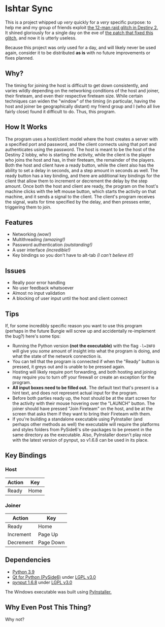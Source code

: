# Ishtar Sync

This is a project whipped up *very* quickly for a *very* specific purpose: to help me and my group of friends exploit [the 12-man raid glitch in Destiny 2.](https://www.polygon.com/2021/3/1/22307682/destiny-2-raid-12-player-glitch-nightfall-dungeon) It shined gloriously for a single day on the eve of [the patch that fixed this glitch,](https://www.bungie.net/en/Explore/Detail/News/50186) and now it is utterly useless.

Because this project was only used for a day, and will likely never be used again, consider it to be distributed **as is** with no future improvements or fixes planned.

## Why?

The timing for joining the host is difficult to get down consistently, and varies wildly depending on the networking conditions of the host and joiner, their fireteam, and even their respective fireteam size. While certain techniques can widen the "window" of the timing (in particular, having the host and joiner be geographically distant) my friend group and I (who all live fairly close) found it difficult to do. Thus, this program.

## How It Works

The program uses a host/client model where the host creates a server with a specified port and password, and the client connects using that port and authenticates using the password. The host is meant to be the host of the Destiny 2 lobby, who is starting the activity, while the client is the player who joins the host and has, in their fireteam, the remainder of the players. Both the host and client have a ready button, while the client also has the ability to set a delay in seconds, and a step amount in seconds as well. The ready button has a key binding, and there are additional key bindings for the client that allow them to increment or decrement the delay by the step amount. Once both the host and client are ready, the program on the host's machine clicks with the left mouse button, which starts the activity on that machine, and it sends a signal to the client. The client's program receives the signal, waits for time specified by the delay, and then presses enter, triggering them to join.

## Features
* Networking *(wow!)*
* Multithreading *(amazing!)*
* Password authentication *(outstanding!)*
* A user interface *(incredible!)*
* Key bindings so you don't have to alt-tab *(I can't believe it!)*

## Issues
* Really poor error handling
* No user feedback whatsoever
* Almost no input validation
* A blocking of user input until the host and client connect

## Tips
If, for some incredibly specific reason you want to use this program (perhaps in the future Bungie will screw up and accidentally re-implement the bug?) here's some tips:
* Running the Python version **(not the executable)** with the flag ```-l=INFO``` will give you *some* amount of insight into what the program is doing, and what the state of the network connection is.
* You can tell that the program is connected if when the "Ready" button is pressed, it greys out and is unable to be pressed again.
* Hosting will likely require port forwarding, and both hosting and joining may require you to turn off your firewall or create an exception for the program.
* **All input boxes need to be filled out.** The default text that's present is a hint text, and does not represent actual input for the program.
* Before both parties ready up, the host should be at the start screen for the activity with their mouse hovering over the "LAUNCH" button. The joiner should have pressed "Join Fireteam" on the host, and be at the screen that asks them if they want to bring their Fireteam with them.
* If you're building a standalone executable using PyInstaller (and perhaps other methods as well) the executable will require the platforms and styles folders from PySide6's site-packages to be present in the same directory as the executable. Also, PyInstaller doesn't play nice with the latest version of pynput, so v1.6.8 can be used in its place.

## Key Bindings

### Host
|Action|Key|
|--|--|
|Ready|Home|

### Joiner
|Action|Key|
|--|--|
|Ready|Home|
|Increment|Page Up|
|Decrement|Page Down|

## Dependencies

* [Python 3.9](https://www.python.org/downloads/release/python-390/)
* [Qt for Python (PySide6)](https://www.qt.io/qt-for-python) under [LGPL v3.0](https://www.gnu.org/licenses/lgpl-3.0.en.html)
* [pynput 1.6.8](https://pynput.readthedocs.io/en/latest/) under [LGPL v3.0](https://www.gnu.org/licenses/lgpl-3.0.en.html)

The Windows executable was built using [PyInstaller.](https://www.pyinstaller.org/)

## Why Even Post This Thing?

Why not?